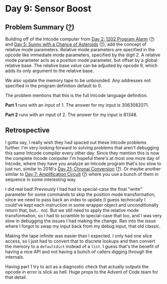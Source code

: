 # Day 9: Sensor Boost

## Problem Summary ([?](https://adventofcode.com/2019/day/9))

Building off of the Intcode computer from [Day 2: 1202 Program Alarm](../day02) ([?](https://adventofcode.com/2019/day/2)) and [Day 5: Sunny with a Chance of Asteroids](../day05) ([?](https://adventofcode.com/2019/day/5)), add the concept of relative mode parameters.
Relative mode parameters are specified in the opcode like immediate mode parameters, specified by the digit 2.
A relative mode parameter acts as a position mode parameter, but offset by a global relative base.
The relative base value can be adjusted by opcode 9, which adds its only argument to the relative base.

We also update the memory tape to be unbounded.
Any addresses not specified in the program definition default to 0.

The problem mentions that this is the full Intcode language definition.

**Part 1** runs with an input of 1.
The answer for my input is 3063082071.

**Part 2** runs with an input of 2.
The answer for my input is 81348.


## Retrospective

I gotta say, I really wish they had spaced out these Intcode problems further.
I'm very looking forward to solving problems that aren't debugging this same Intcode compiler every other day.
Since they mention this is now the complete Incode computer I'm hopeful there's at most one more day of Intcode, where they have you analyze an Intcode program that's too slow to just run, similar to 2018's [Day 21: Chronal Conversion](https://github.com/orez-/Advent-of-Code-2018/tree/master/day21) ([?](https://adventofcode.com/2018/day/21)).
Or maybe another similar to [Day 7: Amplification Circuit](../day07) ([?](https://adventofcode.com/2019/day/7)) where you use a bunch of them in sequence in some interesting way.

I did real bad!
Previously I had had to special-case the final "write" parameter for some commands to skip the position mode transformation, since we need to pass back an index to update
(I guess technically I could've kept each instruction in some wrapper object and unconditionally return that, but... no).
But we still need to apply the relative mode transformation, so I had to scramble to special-case that too, and I was very slow in debugging the issues I had making the change.
Ran into the issue where I forgot to swap my input back from my debug input, that old classic.

Making the tape infinite was easier than I expected.
I only had one slice access, so I just had to convert that to discrete lookups and then convert the memory to a `defaultdict` instead of a `list`.
I guess that's the benefit of having a nice API and not having a bunch of callers digging through the internals.

Having part 1 try to act as a diagnostic check that actually outputs the opcode in error is slick as hell.
Huge props to the Advent of Code team for that detail.
